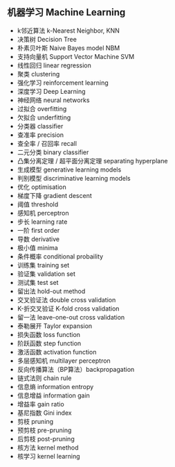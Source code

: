 ## 机器学习 Machine Learning

* k邻近算法 k-Nearest Neighbor, KNN
* 决策树 Decision Tree
* 朴素贝叶斯 Naive Bayes model NBM
* 支持向量机 Support Vector Machine SVM
* 线性回归 linear regression
* 聚类 clustering
* 强化学习 reinforcement learning
* 深度学习 Deep Learning
* 神经网络 neural networks
* 过拟合 overfitting
* 欠拟合 underfitting
* 分类器 classifier
* 查准率 precision
* 查全率 / 召回率 recall
* 二元分类 binary classifier
* 凸集分离定理 / 超平面分离定理 separating hyperplane
* 生成模型 generative learning models
* 判别模型 discriminative learning models
* 优化 optimisation
* 梯度下降 gradient descent
* 阈值 threshold
* 感知机 perceptron
* 步长 learning rate
* 一阶 first order
* 导数 derivative
* 极小值 minima
* 条件概率 conditional probaility
* 训练集 training set
* 验证集 validation set
* 测试集 test set
* 留出法 hold-out method
* 交叉验证法 double cross validation
* K-折交叉验证 K-fold cross validation
* 留一法 leave-one-out cross validation
* 泰勒展开 Taylor expansion
* 损失函数 loss function
* 阶跃函数 step function
* 激活函数 activation function
* 多层感知机 multilayer perceptron 
* 反向传播算法（BP算法）backpropagation
* 链式法则 chain rule
* 信息熵 information entropy
* 信息增益 information gain
* 增益率 gain ratio
* 基尼指数 Gini index
* 剪枝 pruning
* 预剪枝 pre-pruning
* 后剪枝 post-pruning
* 核方法 kernel method
* 核学习 kernel learning















